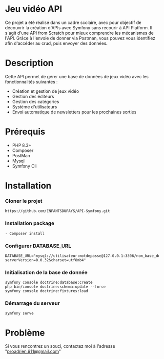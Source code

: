 # Jeu vidéo API
Ce projet a été réalisé dans un cadre scolaire, avec pour objectif de découvrir la création d'APIs avec Symfony sans recourir à API Platform. 
Il s'agit d'une API from Scratch pour mieux comprendre les mécanismes de l'API. Grâce à l'envoie de donner via Postman, vous pouvez vous identifiez afin
d'accéder au crud, puis envoyer des données.

# Description

Cette API permet de gérer une base de données de jeux vidéo avec les fonctionnalités suivantes :

- Création et gestion de jeux vidéo
- Gestion des éditeurs
- Gestion des catégories
- Système d'utilisateurs
- Envoi automatique de newsletters pour les prochaines sorties

# Prérequis
- PHP 8.3+
- Composer
- PostMan
- Mysql
- Symfony Cli

# Installation

### Cloner le projet
```
https://github.com/ENFANTSDUPAYS/API-Symfony.git
```
### Installation package
```
- Composer install
```
### Configurer DATABASE_URL
```
DATABASE_URL="mysql://utilisateur:motdepasse@127.0.0.1:3306/nom_base_données?serverVersion=8.0.32&charset=utf8mb4"
```
### Initialisation de la base de donnée
```
symfony console doctrine:database:create
php bin/console doctrine:schema:update --force
symfony console doctrine:fixtures:load
```
### Démarrage du serveur
```
symfony serve
```

# Problème
Si vous rencontrez un souci, contactez moi à l'adresse "proadrien.911@gmail.com"
